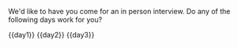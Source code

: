 We'd like to have you come for an in person interview. Do any of the following days work for you?

{{day1}}
{{day2}}
{{day3}}
